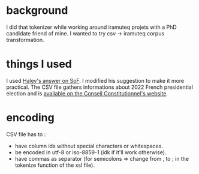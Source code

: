 # background
I did that tokenizer while working around iramuteq projets with a PhD candidate friend of mine. I wanted to try csv -> iramuteq corpus transformation.

# things I used
I used [Haley's answer on SoF](https://stackoverflow.com/a/29295839). I modified his suggestion to make it more practical. The CSV file gathers informations about 2022 French presidential election and is [available on the Conseil Constitutionnel's website](https://presidentielle2022.conseil-constitutionnel.fr/les-parrainages/tous-les-parrainages-valides.html).

# encoding
CSV file has to :
* have column ids without special characters or whitespaces.
* be encoded in utf-8 or iso-8859-1 (idk if it'll work otherwise).
* have commas as separator (for semicolons => change from , to ; in the tokenize function of the xsl file).
